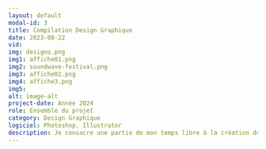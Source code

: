 ```yaml
---
layout: default
modal-id: 3
title: Compilation Design Graphique
date: 2023-08-22
vid: 
img: designo.png
img1: affiche01.png
img2: soundwave-festival.png
img3: affiche02.png
img4: affiche3.png
img5: 
alt: image-alt
project-date: Année 2024
role: Ensemble du projet
category: Design Graphique
logiciel: Photoshop, Illustrator
description: Je consacre une partie de mon temps libre à la création de designs graphiques. C'est pour moi une manière d'explorer ma créativité et de tester de nouvelles techniques et styles sans les contraintes d'un projet. Voici quelques exemples de mes travaux personnels que j'ai réalisés par pur plaisir et passion pour le design.
---
```

